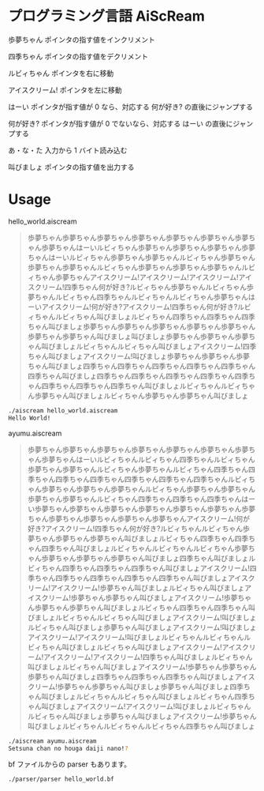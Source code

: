 # プログラミング言語 AiScReam

歩夢ちゃん ポインタの指す値をインクリメント

四季ちゃん ポインタの指す値をデクリメント

ルビィちゃん ポインタを右に移動

アイスクリーム! ポインタを左に移動

はーい ポインタが指す値が 0 なら、対応する 何が好き? の直後にジャンプする

何が好き? ポインタが指す値が 0 でないなら、対応する はーい の直後にジャンプする

あ・な・た 入力から 1 バイト読み込む

叫びましょ ポインタの指す値を出力する

# Usage

hello_world.aiscream

> 歩夢ちゃん歩夢ちゃん歩夢ちゃん歩夢ちゃん歩夢ちゃん歩夢ちゃん歩夢ちゃん歩夢ちゃんはーいルビィちゃん歩夢ちゃん歩夢ちゃん歩夢ちゃん歩夢ちゃんはーいルビィちゃん歩夢ちゃん歩夢ちゃんルビィちゃん歩夢ちゃん歩夢ちゃん歩夢ちゃんルビィちゃん歩夢ちゃん歩夢ちゃん歩夢ちゃんルビィちゃん歩夢ちゃんアイスクリーム!アイスクリーム!アイスクリーム!アイスクリーム!四季ちゃん何が好き?ルビィちゃん歩夢ちゃんルビィちゃん歩夢ちゃんルビィちゃん四季ちゃんルビィちゃんルビィちゃん歩夢ちゃんはーいアイスクリーム!何が好き?アイスクリーム!四季ちゃん何が好き?ルビィちゃんルビィちゃん叫びましょルビィちゃん四季ちゃん四季ちゃん四季ちゃん叫びましょ歩夢ちゃん歩夢ちゃん歩夢ちゃん歩夢ちゃん歩夢ちゃん歩夢ちゃん歩夢ちゃん叫びましょ叫びましょ歩夢ちゃん歩夢ちゃん歩夢ちゃん叫びましょルビィちゃんルビィちゃん叫びましょアイスクリーム!四季ちゃん叫びましょアイスクリーム!叫びましょ歩夢ちゃん歩夢ちゃん歩夢ちゃん叫びましょ四季ちゃん四季ちゃん四季ちゃん四季ちゃん四季ちゃん四季ちゃん叫びましょ四季ちゃん四季ちゃん四季ちゃん四季ちゃん四季ちゃん四季ちゃん四季ちゃん四季ちゃん叫びましょルビィちゃんルビィちゃん歩夢ちゃん叫びましょルビィちゃん歩夢ちゃん歩夢ちゃん叫びましょ

```sh
./aiscream hello_world.aiscream
Hello World!
```

ayumu.aiscream

> 歩夢ちゃん歩夢ちゃん歩夢ちゃん歩夢ちゃん歩夢ちゃん歩夢ちゃん歩夢ちゃん歩夢ちゃんはーいルビィちゃんルビィちゃん四季ちゃんルビィちゃん歩夢ちゃん歩夢ちゃんルビィちゃん歩夢ちゃんルビィちゃん四季ちゃん四季ちゃん四季ちゃん四季ちゃん四季ちゃん四季ちゃん四季ちゃんルビィちゃん歩夢ちゃん歩夢ちゃん歩夢ちゃんルビィちゃん歩夢ちゃん歩夢ちゃん歩夢ちゃん歩夢ちゃんルビィちゃん四季ちゃん四季ちゃん四季ちゃんはーい歩夢ちゃん歩夢ちゃん歩夢ちゃん歩夢ちゃん歩夢ちゃん歩夢ちゃん歩夢ちゃん歩夢ちゃん歩夢ちゃん歩夢ちゃん歩夢ちゃんアイスクリーム!何が好き?アイスクリーム!四季ちゃん何が好き?ルビィちゃんルビィちゃん歩夢ちゃん歩夢ちゃん歩夢ちゃん叫びましょルビィちゃん四季ちゃん四季ちゃん四季ちゃん叫びましょルビィちゃんルビィちゃんルビィちゃん歩夢ちゃん歩夢ちゃん歩夢ちゃん歩夢ちゃん叫びましょ四季ちゃん叫びましょルビィちゃん四季ちゃん四季ちゃん四季ちゃん叫びましょアイスクリーム!四季ちゃん四季ちゃん四季ちゃん四季ちゃん四季ちゃん叫びましょアイスクリーム!アイスクリーム!歩夢ちゃん叫びましょルビィちゃん叫びましょアイスクリーム!歩夢ちゃん歩夢ちゃん叫びましょアイスクリーム!歩夢ちゃん歩夢ちゃん歩夢ちゃん叫びましょルビィちゃん四季ちゃん四季ちゃん叫びましょルビィちゃんルビィちゃん叫びましょアイスクリーム!叫びましょルビィちゃん叫びましょ歩夢ちゃん叫びましょアイスクリーム!叫びましょアイスクリーム!アイスクリーム!叫びましょルビィちゃんルビィちゃんルビィちゃん叫びましょルビィちゃん叫びましょアイスクリーム!アイスクリーム!アイスクリーム!アイスクリーム!四季ちゃん叫びましょルビィちゃん叫びましょルビィちゃん叫びましょアイスクリーム!歩夢ちゃん歩夢ちゃん歩夢ちゃん叫びましょ四季ちゃん四季ちゃん四季ちゃん叫びましょアイスクリーム!歩夢ちゃん歩夢ちゃん叫びましょ歩夢ちゃん叫びましょ四季ちゃん叫びましょルビィちゃんルビィちゃん叫びましょルビィちゃん四季ちゃん叫びましょアイスクリーム!アイスクリーム!叫びましょルビィちゃんルビィちゃん叫びましょ歩夢ちゃん叫びましょアイスクリーム!歩夢ちゃん叫びましょルビィちゃんルビィちゃんルビィちゃん四季ちゃん叫びましょ

```sh
./aiscream ayumu.aiscream
Setsuna chan no houga daiji nano!?
```

bf ファイルからの parser もあります。

```sh
./parser/parser hello_world.bf
```
